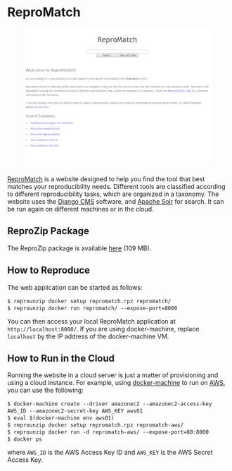 ReproMatch
==========

<div align="center"><img src="repromatch.png" height="300"></div>
<br/>

[ReproMatch](http://repromatch.engineering.nyu.edu/tools/search/) is a website designed to help you find the tool that best matches your reproducibility needs. Different tools are classified according to different reproducibility tasks, which are organized in a taxonomy. The website uses the [Django CMS](https://www.django-cms.org/) software, and [Apache Solr](http://lucene.apache.org/solr/) for search. It can be run again on different machines or in the cloud.

ReproZip Package
----------------

The ReproZip package is available [here](https://osf.io/scnmb/download) (109 MB).

How to Reproduce
----------------

The web application can be started as follows:

    $ reprounzip docker setup repromatch.rpz repromatch/
    $ reprounzip docker run repromatch/ --expose-port=8000

You can then access your local ReproMatch application at `http://localhost:8000/`. If you are using docker-machine, replace `localhost` by the IP address of the docker-machine VM.

How to Run in the Cloud
-----------------------

Running the website in a cloud server is just a matter of provisioning and using a cloud instance. For example, using [docker-machine](https://docs.docker.com/machine/) to run on [AWS](https://aws.amazon.com/), you can use the following:

    $ docker-machine create --driver amazonec2 --amazonec2-access-key AWS_ID --amazonec2-secret-key AWS_KEY aws01
    $ eval $(docker-machine env aws01)
    $ reprounzip docker setup repromatch.rpz repromatch-aws/
    $ reprounzip docker run -d repromatch-aws/ --expose-port=80:8000
    $ docker ps

where `AWS_ID` is the AWS Access Key ID and `AWS_KEY` is the AWS Secret Access Key.
